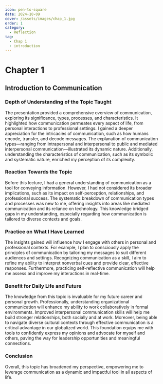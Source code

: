 ```yaml
---
icon: pen-to-square
date: 2024-10-09
cover: /assets/images/chap_1.jpg
order: 1
category:
  - Reflection
tag:
  - Chap 1
  - introduction
---
```


# Chapter 1

## Introduction to Communication

### Depth of Understanding of the Topic Taught

The presentation provided a comprehensive overview of communication, exploring its significance, types, processes, and characteristics. It highlighted how communication permeates every aspect of life, from personal interactions to professional settings. I gained a deeper appreciation for the intricacies of communication, such as how humans encode, transfer, and decode messages. The explanation of communication types—ranging from intrapersonal and interpersonal to public and mediated interpersonal communication—illustrated its dynamic nature. Additionally, understanding the characteristics of communication, such as its symbolic and systematic nature, enriched my perception of its complexity.

### Reaction Towards the Topic

Before this lecture, I had a general understanding of communication as a tool for conveying information. However, I had not considered its broader implications, such as its impact on self-perception, relationships, and professional success. The systematic breakdown of communication types and processes was new to me, offering insights into areas like mediated communication and its reliance on technology. This knowledge bridged gaps in my understanding, especially regarding how communication is tailored to diverse contexts and goals.

### Practice on What I Have Learned

The insights gained will influence how I engage with others in personal and professional contexts. For example, I plan to consciously apply the principles of communication by tailoring my messages to suit different audiences and settings. Recognizing communication as a skill, I aim to refine my ability to interpret nonverbal cues and provide clear, effective responses. Furthermore, practicing self-reflective communication will help me assess and improve my interactions in real-time.

### Benefit for Daily Life and Future

The knowledge from this topic is invaluable for my future career and personal growth. Professionally, understanding organizational communication will enhance my ability to work collaboratively in formal environments. Improved interpersonal communication skills will help me build stronger relationships, both socially and at work. Moreover, being able to navigate diverse cultural contexts through effective communication is a critical advantage in our globalized world. This foundation equips me with tools to confidently express my opinions and advocate for myself and others, paving the way for leadership opportunities and meaningful connections.

### Conclusion

Overall, this topic has broadened my perspective, empowering me to leverage communication as a dynamic and impactful tool in all aspects of life.
